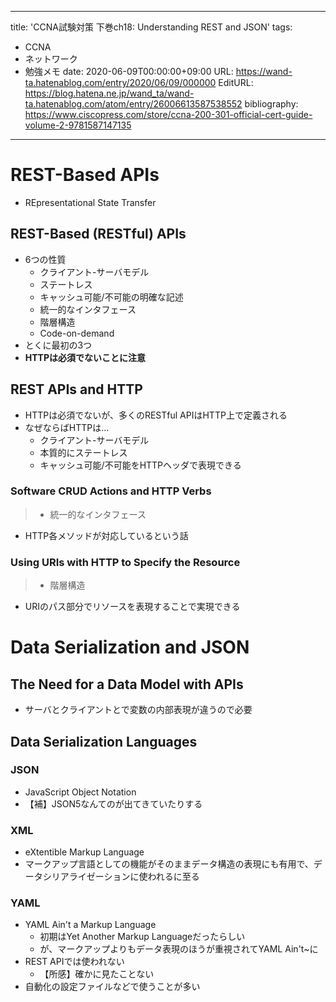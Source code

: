 ---
title: 'CCNA試験対策 下巻ch18: Understanding REST and JSON'
tags:
- CCNA
- ネットワーク
- 勉強メモ
date: 2020-06-09T00:00:00+09:00
URL: https://wand-ta.hatenablog.com/entry/2020/06/09/000000
EditURL: https://blog.hatena.ne.jp/wand_ta/wand-ta.hatenablog.com/atom/entry/26006613587538552
bibliography: https://www.ciscopress.com/store/ccna-200-301-official-cert-guide-volume-2-9781587147135
-------------------------------------


# REST-Based APIs #

- REpresentational State Transfer

## REST-Based (RESTful) APIs ##

- 6つの性質
  - クライアント-サーバモデル
  - ステートレス
  - キャッシュ可能/不可能の明確な記述
  - 統一的なインタフェース
  - 階層構造
  - Code-on-demand
- とくに最初の3つ
- **HTTPは必須でないことに注意**

## REST APIs and HTTP ##

- HTTPは必須でないが、多くのRESTful APIはHTTP上で定義される
- なぜならばHTTPは…
  - クライアント-サーバモデル
  - 本質的にステートレス
  - キャッシュ可能/不可能をHTTPヘッダで表現できる

### Software CRUD Actions and HTTP Verbs ###

> - 統一的なインタフェース

- HTTP各メソッドが対応しているという話

### Using URIs with HTTP to Specify the Resource ###

> - 階層構造

- URIのパス部分でリソースを表現することで実現できる

# Data Serialization and JSON #

## The Need for a Data Model with APIs ##

- サーバとクライアントとで変数の内部表現が違うので必要

## Data Serialization Languages ##

### JSON ###

- JavaScript Object Notation
- 【補】JSON5なんてのが出てきていたりする

### XML ###

- eXtentible Markup Language
- マークアップ言語としての機能がそのままデータ構造の表現にも有用で、データシリアライゼーションに使われるに至る

### YAML ###

- YAML Ain't a Markup Language
  - 初期はYet Another Markup Languageだったらしい
  - が、マークアップよりもデータ表現のほうが重視されてYAML Ain't~に
- REST APIでは使われない
  - 【所感】確かに見たことない
- 自動化の設定ファイルなどで使うことが多い
